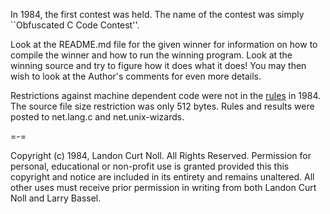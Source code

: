 In 1984, the first contest was held.  The name of the contest was simply
``Obfuscated C Code Contest''.


Look at the README.md file for the given winner for information
on how to compile the winner and how to run the winning program.
Look at the winning source and try to figure how it does what it does!
You may then wish to look at the Author's comments for even more details.

Restrictions against machine dependent code were not in the [rules](rules.txt) in 1984.
The source file size restriction was only 512 bytes.  Rules and results
were posted to net.lang.c and net.unix-wizards.

=-=

Copyright (c) 1984, Landon Curt Noll.
All Rights Reserved.  Permission for personal, educational or non-profit use is
granted provided this this copyright and notice are included in its entirety
and remains unaltered.  All other uses must receive prior permission in writing
from both Landon Curt Noll and Larry Bassel.
